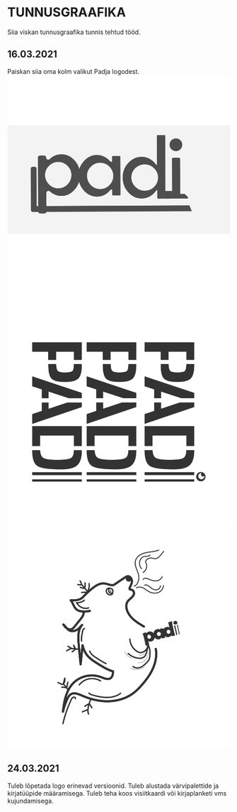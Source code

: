 # TUNNUSGRAAFIKA

Siia viskan tunnusgraafika tunnis tehtud tööd.
## 16.03.2021
Paiskan siia oma kolm valikut Padja logodest.
![Logo variant 1](./Logo1.svg)
![Logo variant 2](./Logo4.svg)
![Logo variant 3](./PadiHunt.svg)

## 24.03.2021
Tuleb lõpetada logo erinevad versioonid.
Tuleb alustada värvipalettide ja kirjatüüpide määramisega.
Tuleb teha koos visiitkaardi või kirjaplanketi vms kujundamisega.